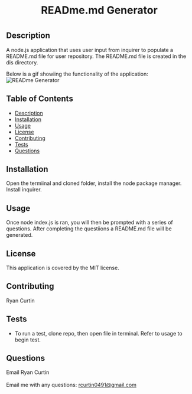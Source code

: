 
  <h1 align="center">READme.md Generator <h1>
  
  ## Description
  A node.js application that uses user input from inquirer to populate a README.md file for user repository.  The README.md file is created in the dis directory.

  Below is a gif showiing the functionality of the application:
  ![READme Generator]()
  
  ## Table of Contents
  - [Description](#description)
  - [Installation](#installation)
  - [Usage](#usage)
  - [License](#license)
  - [Contributing](#contributing)
  - [Tests](#tests)
  - [Questions](#questions)
  
  ## Installation
  Open the termiinal and cloned folder, install the node package manager.  Install inquirer.
  
  ## Usage
  Once node index.js is ran, you will then be prompted with a series of questions.  After completing the questiions a README.md file will be generated.
  
  ## License
  This application is covered by the MIT license.
  
  ## Contributing
  Ryan Curtin
  
  ## Tests
  - To run a test, clone repo, then open file in terminal.  Refer to usage to begin test.
  
  ## Questions
  Email Ryan Curtin <br />
  <br/>
  Email me with any questions: rcurtin0491@gmail.com <br/>

  